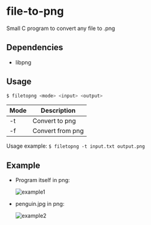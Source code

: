 # file-to-png
Small C program to convert any file to .png

## Dependencies
* libpng 

## Usage
```bash
$ filetopng <mode> <input> <output>
```
Mode | Description
---- | -----------
-t | Convert to png
-f | Convert from png

Usage example:
```$ filetopng -t input.txt output.png```

## Example
- Program itself in png:

    ![example1](examples/filetopngaspng.png)

- penguin.jpg in png:

    ![example2](examples/penguinjpg.png)